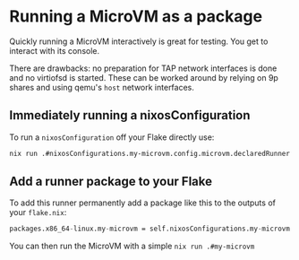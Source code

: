 # Running a MicroVM as a package

Quickly running a MicroVM interactively is great for testing. You get
to interact with its console.

There are drawbacks: no preparation for TAP network interfaces is done
and no virtiofsd is started. These can be worked around by relying on
9p shares and using qemu's `host` network interfaces.

## Immediately running a nixosConfiguration

To run a `nixosConfiguration` off your Flake directly use:
```bash
nix run .#nixosConfigurations.my-microvm.config.microvm.declaredRunner
```

## Add a runner package to your Flake

To add this runner permanently add a package like this to the outputs
of your `flake.nix`:
```nix
packages.x86_64-linux.my-microvm = self.nixosConfigurations.my-microvm.config.microvm.declaredRunner;
```

You can then run the MicroVM with a simple `nix run .#my-microvm`
